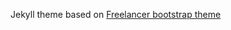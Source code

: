 Jekyll theme based on [Freelancer bootstrap theme ](http://startbootstrap.com/template-overviews/freelancer/)